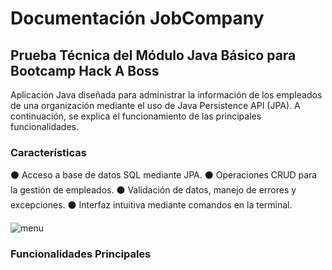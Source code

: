 # Documentación JobCompany
## Prueba Técnica del Módulo Java Básico para Bootcamp Hack A Boss

 Aplicación Java diseñada para administrar la información de los empleados de una organización mediante el uso de Java Persistence API (JPA). A continuación, se explica el funcionamiento de las principales funcionalidades.

 ### Características
⚫ Acceso a base de datos SQL mediante JPA.
⚫ Operaciones CRUD para la gestión de empleados.
⚫ Validación de datos, manejo de errores y excepciones.
⚫ Interfaz intuitiva mediante comandos en la terminal.

![menu](https://i.imgur.com/0Xtj9iM.png)

### Funcionalidades Principales
